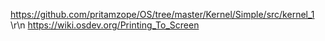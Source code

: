 https://github.com/pritamzope/OS/tree/master/Kernel/Simple/src/kernel_1 \r\n
https://wiki.osdev.org/Printing_To_Screen
